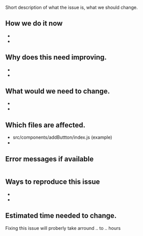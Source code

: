 Short description of what the issue is, what we should change.

## How we do it now
- 
-

## Why does this need improving.
- 
- 

## What would we need to change.
-
- 

## Which files are affected.
- src/components/addButtton/index.js (example) 
-

## Error messages if available
```

```

## Ways to reproduce this issue
-
-

## Estimated time needed to change.
Fixing this issue will proberly take arround .. to .. hours
